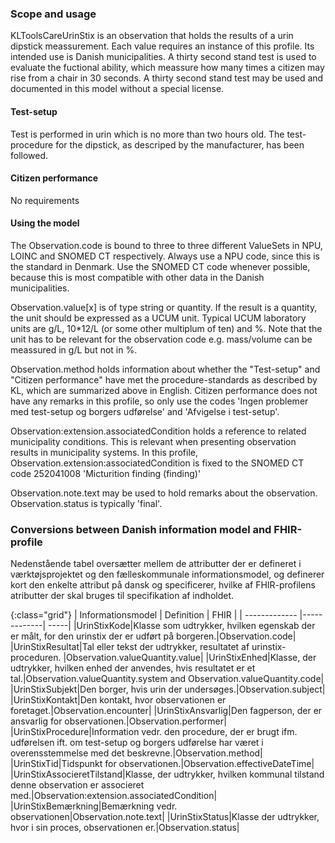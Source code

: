 ### Scope and usage
KLToolsCareUrinStix is an observation that holds the results of a urin dipstick meassurement. Each value requires an instance of this profile.  Its intended use is Danish municipalities. A thirty second stand test is used to evaluate the fuctional ability, which meassure how many times a citizen may rise from a chair in 30 seconds. A thirty second stand test may be used and documented in this model without a special license.

#### Test-setup
Test is performed in urin which is no more than two hours old. The test-procedure for the dipstick, as descriped by the manufacturer, has been followed.

#### Citizen performance
No requirements 

#### Using the model
The Observation.code is bound to three to three different ValueSets in NPU, LOINC and SNOMED CT respectively. Always use a NPU code, since this is the standard in Denmark. Use the SNOMED CT code whenever possible, because this is most compatible with other data in the Danish municipalities. 

Observation.value[x] is of type string or quantity. If the result is a quantity, the unit should be expressed as a UCUM unit. Typical UCUM laboratory units are g/L, 10*12/L (or some other multiplum of ten) and %. Note that the unit has to be relevant for the observation code e.g. mass/volume can be meassured in g/L but not in %. 

Observation.method holds information about whether the "Test-setup" and "Citizen performance" have met the procedure-standards as described by KL, which are summarized above in English. Citizen performance does not have any remarks in this profile, so only use the codes 'Ingen problemer med test-setup og borgers udførelse' and 'Afvigelse i test-setup'.

Observation:extension.associatedCondition holds a reference to related municipality conditions. This is relevant when presenting observation results in municipality systems. In this profile, Observation.extension:associatedCondition is fixed to the SNOMED CT code 252041008 'Micturition finding (finding)'

Observation.note.text may be used to hold remarks about the observation. Observation.status is typically 'final'.

### Conversions between Danish information model and FHIR-profile
Nedenstående tabel oversætter mellem de attributter der er defineret i værktøjsprojektet og den fælleskommunale informationsmodel, og definerer kort den enkelte attribut på dansk og specificerer, hvilke af FHIR-profilens atributter der skal bruges til specifikation af indholdet.

{:class="grid"}
|   Informationsmodel      | Definition        | FHIR  |
| ------------- |-------------| -----|
|UrinStixKode|Klasse som udtrykker, hvilken egenskab der er målt, for den urinstix der er udført på borgeren.|Observation.code|
|UrinStixResultat|Tal eller tekst der udtrykker, resultatet af urinstix-proceduren. |Observation.valueQuantity.value|
|UrinStixEnhed|Klasse, der udtrykker, hvilken enhed der anvendes, hvis resultatet er et tal.|Observation.valueQuantity.system and Observation.valueQuantity.code|
|UrinStixSubjekt|Den borger, hvis urin der undersøges.|Observation.subject|
|UrinStixKontakt|Den kontakt, hvor observationen er foretaget.|Observation.encounter|
|UrinStixAnsvarlig|Den fagperson, der er ansvarlig for observationen.|Observation.performer|
|UrinStixProcedure|Information vedr. den procedure, der er brugt ifm. udførelsen ift. om test-setup og borgers udførelse har været i overensstemmelse med det beskrevne.|Observation.method|
|UrinStixTid|Tidspunkt for observationen.|Observation.effectiveDateTime|
|UrinStixAssocieretTilstand|Klasse, der udtrykker, hvilken kommunal tilstand denne observation er associeret med.|Observation:extension.associatedCondition|
|UrinStixBemærkning|Bemærkning vedr. observationen|Observation.note.text|
|UrinStixStatus|Klasse der udtrykker, hvor i sin proces, observationen er.|Observation.status|
